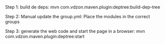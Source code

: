 
Step 1: build de deps:
mvn com.vdzon.maven.plugin:deptree:build-dep-tree

Step 2: Manual update the group.yml:
Place the modules in the correct groups

Step 3: generate the web code and start the page in a browser:
mvn com.vdzon.maven.plugin:deptree:start
  

   
